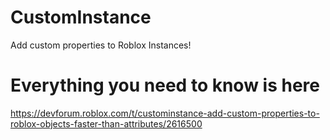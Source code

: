# CustomInstance
Add custom properties to Roblox Instances!

# Everything you need to know is here
https://devforum.roblox.com/t/custominstance-add-custom-properties-to-roblox-objects-faster-than-attributes/2616500
